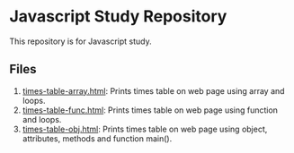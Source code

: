 # Javascript Study Repository

This repository is for Javascript study.

## Files
1. [times-table-array.html](https://github.com/ChaeWonKong/js-study/blob/master/times-table-array.html): Prints times table on web page using array and loops.
1. [times-table-func.html](https://github.com/ChaeWonKong/js-study/blob/master/times-table-func.html): Prints times table on web page using function and loops.
1. [times-table-obj.html](https://github.com/ChaeWonKong/js-study/blob/master/times-table-func.html): Prints times table on web page using object, attributes, methods and function main().
